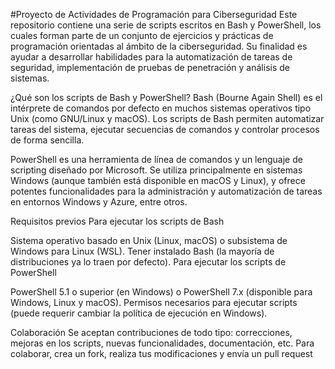 #Proyecto de Actividades de Programación para Ciberseguridad
Este repositorio contiene una serie de scripts escritos en Bash y PowerShell, los cuales forman parte de un conjunto de ejercicios y prácticas de programación orientadas al ámbito de la ciberseguridad. Su finalidad es ayudar a desarrollar habilidades para la automatización de tareas de seguridad, implementación de pruebas de penetración y análisis de sistemas.

¿Qué son los scripts de Bash y PowerShell?
Bash (Bourne Again Shell) es el intérprete de comandos por defecto en muchos sistemas operativos tipo Unix (como GNU/Linux y macOS). Los scripts de Bash permiten automatizar tareas del sistema, ejecutar secuencias de comandos y controlar procesos de forma sencilla.

PowerShell es una herramienta de línea de comandos y un lenguaje de scripting diseñado por Microsoft. Se utiliza principalmente en sistemas Windows (aunque también está disponible en macOS y Linux), y ofrece potentes funcionalidades para la administración y automatización de tareas en entornos Windows y Azure, entre otros.

Requisitos previos
Para ejecutar los scripts de Bash

Sistema operativo basado en Unix (Linux, macOS) o subsistema de Windows para Linux (WSL).
Tener instalado Bash (la mayoría de distribuciones ya lo traen por defecto).
Para ejecutar los scripts de PowerShell

PowerShell 5.1 o superior (en Windows) o PowerShell 7.x (disponible para Windows, Linux y macOS).
Permisos necesarios para ejecutar scripts (puede requerir cambiar la política de ejecución en Windows).


Colaboración
Se aceptan contribuciones de todo tipo: correcciones, mejoras en los scripts, nuevas funcionalidades, documentación, etc.
Para colaborar, crea un fork, realiza tus modificaciones y envía un pull request
